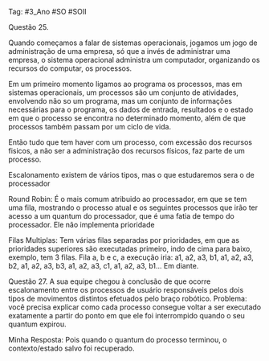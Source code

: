 
Tag: #3_Ano #SO #SOII 

Questão 25.

Quando começamos a falar de sistemas operacionais, jogamos um jogo de administração de uma empresa, só que a invés de administrar uma empresa, o sistema operacional administra um computador, organizando os recursos do computar, os processos.

Em um primeiro momento ligamos ao programa os processos, mas em sistemas operacionais, um processos são um conjunto de atividades, envolvendo não so um programa, mas um conjunto de informações necessárias para o programa, os dados de entrada, resultados e o estado em que o processo se encontra no determinado momento, além de que processos também passam por um ciclo de vida.

Então tudo que tem haver com um processo, com excessão dos recursos fisicos, a não ser a administração dos recursos físicos, faz parte de um processo.

Escalonamento existem de vários tipos, mas o que estudaremos sera o de processador

Round Robin: É o mais comum atribuido ao processador, em que se tem uma fila, mostrando o processo atual e os seguintes processos que irão ter acesso a um quantum do processador, que é uma fatia de tempo do processador. Ele não implementa prioridade

Filas Multiplas: Tem várias filas separadas por prioridades, em que as prioridades superiores são executadas primeiro, indo de cima para baixo, exemplo, tem 3 filas. Fila a, b e c, a execução iria: a1, a2, a3, b1, a1, a2, a3, b2, a1, a2, a3, b3, a1, a2, a3, c1, a1, a2, a3, b1... Em diante.

Questão 27.
A sua equipe chegou à conclusão de que ocorre escalonamento entre os processos de usuário responsáveis pelos dois tipos de movimentos distintos efetuados pelo braço robótico. Problema: você precisa explicar como cada processo consegue voltar a ser executado exatamente a partir do ponto em que ele foi interrompido quando o seu quantum expirou.

Minha Resposta: Pois quando o quantum do processo terminou, o contexto/estado salvo foi recuperado.